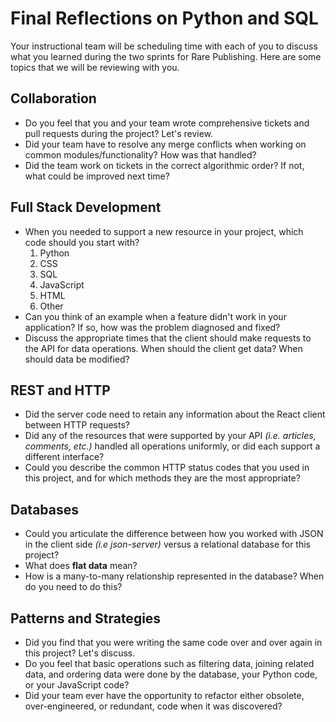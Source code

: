 # Final Reflections on Python and SQL

Your instructional team will be scheduling time with each of you to discuss what you learned during the two sprints for Rare Publishing. Here are some topics that we will be reviewing with you.

## Collaboration

- Do you feel that you and your team wrote comprehensive tickets and pull requests during the project? Let's review.
- Did your team have to resolve any merge conflicts when working on common modules/functionality? How was that handled?
- Did the team work on tickets in the correct algorithmic order? If not, what could be improved next time?

## Full Stack Development

- When you needed to support a new resource in your project, which code should you start with?
    1. Python
    2. CSS
    3. SQL
    4. JavaScript
    5. HTML
    6. Other
- Can you think of an example when a feature didn't work in your application? If so, how was the problem diagnosed and fixed?
- Discuss the appropriate times that the client should make requests to the API for data operations. When should the client get data? When should data be modified?

## REST and HTTP

- Did the server code need to retain any information about the React client between HTTP requests?
- Did any of the resources that were supported by your API _(i.e. articles, comments, etc.)_ handled all operations uniformly, or did each support a different interface?
- Could you describe the common HTTP status codes that you used in this project, and for which methods they are the most appropriate?

## Databases

- Could you articulate the difference between how you worked with JSON in the client side _(i.e json-server)_ versus a relational database for this project?
- What does **flat data** mean?
- How is a many-to-many relationship represented in the database? When do you need to do this?

## Patterns and Strategies

- Did you find that you were writing the same code over and over again in this project? Let's discuss.
- Do you feel that basic operations such as filtering data, joining related data, and ordering data were done by the database, your Python code, or your JavaScript code?
- Did your team ever have the opportunity to refactor either obsolete, over-engineered, or redundant, code when it was discovered?

